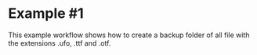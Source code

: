 # Example #1

This example workflow shows how to create a backup folder of all file with the extensions .ufo, .ttf and .otf.

